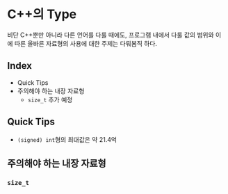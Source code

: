 # C++의 Type

비단 C++뿐만 아니라 다른 언어를 다룰 때에도, 프로그램 내에서 다룰 값의 범위와 이에 따른 올바른 자료형의 사용에 대한 주제는 다뤄봄직 하다.

## Index
- Quick Tips
- 주의해야 하는 내장 자료형
  - `size_t`
추가 예정

## Quick Tips
- `(signed) int`형의 최대값은 약 21.4억

## 주의해야 하는 내장 자료형

### `size_t`
